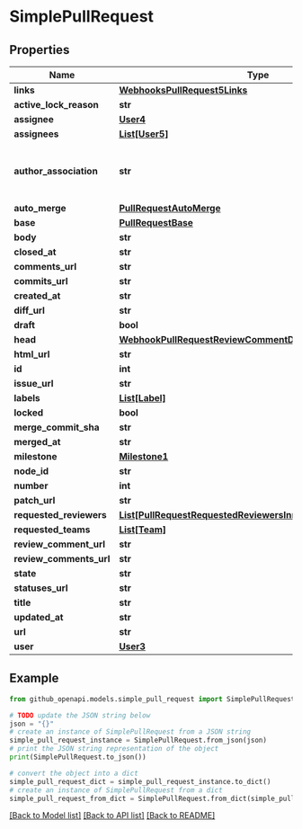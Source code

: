 # SimplePullRequest


## Properties

Name | Type | Description | Notes
------------ | ------------- | ------------- | -------------
**links** | [**WebhooksPullRequest5Links**](WebhooksPullRequest5Links.md) |  | 
**active_lock_reason** | **str** |  | 
**assignee** | [**User4**](User4.md) |  | 
**assignees** | [**List[User5]**](User5.md) |  | 
**author_association** | **str** | How the author is associated with the repository. | 
**auto_merge** | [**PullRequestAutoMerge**](PullRequestAutoMerge.md) |  | 
**base** | [**PullRequestBase**](PullRequestBase.md) |  | 
**body** | **str** |  | 
**closed_at** | **str** |  | 
**comments_url** | **str** |  | 
**commits_url** | **str** |  | 
**created_at** | **str** |  | 
**diff_url** | **str** |  | 
**draft** | **bool** |  | 
**head** | [**WebhookPullRequestReviewCommentDeletedPullRequestHead**](WebhookPullRequestReviewCommentDeletedPullRequestHead.md) |  | 
**html_url** | **str** |  | 
**id** | **int** |  | 
**issue_url** | **str** |  | 
**labels** | [**List[Label]**](Label.md) |  | 
**locked** | **bool** |  | 
**merge_commit_sha** | **str** |  | 
**merged_at** | **str** |  | 
**milestone** | [**Milestone1**](Milestone1.md) |  | 
**node_id** | **str** |  | 
**number** | **int** |  | 
**patch_url** | **str** |  | 
**requested_reviewers** | [**List[PullRequestRequestedReviewersInner]**](PullRequestRequestedReviewersInner.md) |  | 
**requested_teams** | [**List[Team]**](Team.md) |  | 
**review_comment_url** | **str** |  | 
**review_comments_url** | **str** |  | 
**state** | **str** |  | 
**statuses_url** | **str** |  | 
**title** | **str** |  | 
**updated_at** | **str** |  | 
**url** | **str** |  | 
**user** | [**User3**](User3.md) |  | 

## Example

```python
from github_openapi.models.simple_pull_request import SimplePullRequest

# TODO update the JSON string below
json = "{}"
# create an instance of SimplePullRequest from a JSON string
simple_pull_request_instance = SimplePullRequest.from_json(json)
# print the JSON string representation of the object
print(SimplePullRequest.to_json())

# convert the object into a dict
simple_pull_request_dict = simple_pull_request_instance.to_dict()
# create an instance of SimplePullRequest from a dict
simple_pull_request_from_dict = SimplePullRequest.from_dict(simple_pull_request_dict)
```
[[Back to Model list]](../README.md#documentation-for-models) [[Back to API list]](../README.md#documentation-for-api-endpoints) [[Back to README]](../README.md)


